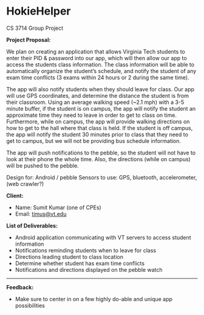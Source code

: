 # HokieHelper
CS 3714 Group Project

**Project Proposal:**

We plan on creating an application that allows Virginia Tech students to enter their PID & password into our app, which will then allow our app to access the students class information. The class information will be able to automatically organize the student’s schedule, and notify the student of any exam time conflicts (3 exams within 24 hours or 2 during the same time).

The app will also notify students when they should leave for class. Our app will use GPS coordinates, and determine the distance the student is from their classroom. Using an average walking speed (~2.1 mph) with a 3-5 minute buffer, if the student is on campus, the app will notify the student an approximate time they need to leave in order to get to class on time. Furthermore, while on campus, the app will provide walking directions on how to get to the hall where that class is held. If the student is off campus, the app will notify the student 30 minutes prior to class that they need to get to campus, but we will not be providing bus schedule information.

The app will push notifications to the pebble, so the student will not have to look at their phone the whole time. Also, the directions (while on campus) will be pushed to the pebble.

Design for: Android / pebble 
Sensors to use: GPS, bluetooth, accelerometer, (web crawler?)

**Client:**
- Name: Sumit Kumar (one of CPEs)	
- Email: timus@vt.edu

**List of Deliverables:**
- Android application communicating with VT servers to access student information
- Notifications reminding students when to leave for class
- Directions leading student to class location
- Determine whether student has exam time conflicts
- Notifications and directions displayed on the pebble watch

--------------------------------------------------------------------------------------

**Feedback:**
- Make sure to center in on a few highly do-able and unique app possibilities
